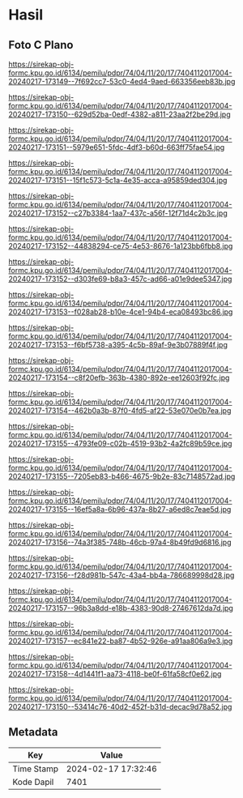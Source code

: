 # Hasil

## Foto C Plano

https://sirekap-obj-formc.kpu.go.id/6134/pemilu/pdpr/74/04/11/20/17/7404112017004-20240217-173149--7f692cc7-53c0-4ed4-9aed-663356eeb83b.jpg

https://sirekap-obj-formc.kpu.go.id/6134/pemilu/pdpr/74/04/11/20/17/7404112017004-20240217-173150--629d52ba-0edf-4382-a811-23aa2f2be29d.jpg

https://sirekap-obj-formc.kpu.go.id/6134/pemilu/pdpr/74/04/11/20/17/7404112017004-20240217-173151--5979e651-5fdc-4df3-b60d-663ff75fae54.jpg

https://sirekap-obj-formc.kpu.go.id/6134/pemilu/pdpr/74/04/11/20/17/7404112017004-20240217-173151--15f1c573-5c1a-4e35-acca-a95859ded304.jpg

https://sirekap-obj-formc.kpu.go.id/6134/pemilu/pdpr/74/04/11/20/17/7404112017004-20240217-173152--c27b3384-1aa7-437c-a56f-12f71d4c2b3c.jpg

https://sirekap-obj-formc.kpu.go.id/6134/pemilu/pdpr/74/04/11/20/17/7404112017004-20240217-173152--44838294-ce75-4e53-8676-1a123bb6fbb8.jpg

https://sirekap-obj-formc.kpu.go.id/6134/pemilu/pdpr/74/04/11/20/17/7404112017004-20240217-173152--d303fe69-b8a3-457c-ad66-a01e9dee5347.jpg

https://sirekap-obj-formc.kpu.go.id/6134/pemilu/pdpr/74/04/11/20/17/7404112017004-20240217-173153--f028ab28-b10e-4ce1-94b4-eca08493bc86.jpg

https://sirekap-obj-formc.kpu.go.id/6134/pemilu/pdpr/74/04/11/20/17/7404112017004-20240217-173153--f6bf5738-a395-4c5b-89af-9e3b07889f4f.jpg

https://sirekap-obj-formc.kpu.go.id/6134/pemilu/pdpr/74/04/11/20/17/7404112017004-20240217-173154--c8f20efb-363b-4380-892e-ee12603f92fc.jpg

https://sirekap-obj-formc.kpu.go.id/6134/pemilu/pdpr/74/04/11/20/17/7404112017004-20240217-173154--462b0a3b-87f0-4fd5-af22-53e070e0b7ea.jpg

https://sirekap-obj-formc.kpu.go.id/6134/pemilu/pdpr/74/04/11/20/17/7404112017004-20240217-173155--4793fe09-c02b-4519-93b2-4a2fc89b59ce.jpg

https://sirekap-obj-formc.kpu.go.id/6134/pemilu/pdpr/74/04/11/20/17/7404112017004-20240217-173155--7205eb83-b466-4675-9b2e-83c7148572ad.jpg

https://sirekap-obj-formc.kpu.go.id/6134/pemilu/pdpr/74/04/11/20/17/7404112017004-20240217-173155--16ef5a8a-6b96-437a-8b27-a6ed8c7eae5d.jpg

https://sirekap-obj-formc.kpu.go.id/6134/pemilu/pdpr/74/04/11/20/17/7404112017004-20240217-173156--74a3f385-748b-46cb-97a4-8b49fd9d6816.jpg

https://sirekap-obj-formc.kpu.go.id/6134/pemilu/pdpr/74/04/11/20/17/7404112017004-20240217-173156--f28d981b-547c-43a4-bb4a-786689998d28.jpg

https://sirekap-obj-formc.kpu.go.id/6134/pemilu/pdpr/74/04/11/20/17/7404112017004-20240217-173157--96b3a8dd-e18b-4383-90d8-27467612da7d.jpg

https://sirekap-obj-formc.kpu.go.id/6134/pemilu/pdpr/74/04/11/20/17/7404112017004-20240217-173157--ec841e22-ba87-4b52-926e-a91aa806a9e3.jpg

https://sirekap-obj-formc.kpu.go.id/6134/pemilu/pdpr/74/04/11/20/17/7404112017004-20240217-173158--4d1441f1-aa73-4118-be0f-61fa58cf0e62.jpg

https://sirekap-obj-formc.kpu.go.id/6134/pemilu/pdpr/74/04/11/20/17/7404112017004-20240217-173150--53414c76-40d2-452f-b31d-decac9d78a52.jpg


## Metadata

| Key        | Value               |
| ---------- | ------------------- |
| Time Stamp | 2024-02-17 17:32:46 |
| Kode Dapil | 7401                |



